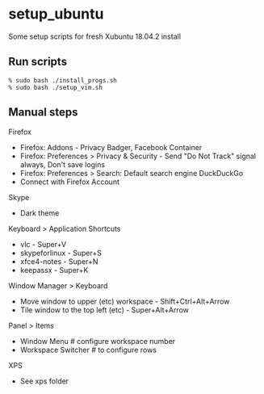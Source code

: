 # setup_ubuntu
Some setup scripts for fresh Xubuntu 18.04.2 install

## Run scripts

```shell
% sudo bash ./install_progs.sh
% sudo bash ./setup_vim.sh
```


## Manual steps
Firefox
* Firefox: Addons - Privacy Badger, Facebook Container
* Firefox: Preferences > Privacy & Security - Send "Do Not Track" signal always, Don't save logins
* Firefox: Preferences > Search: Default search engine DuckDuckGo
* Connect with Firefox Account

Skype
* Dark theme

Keyboard > Application Shortcuts
* vlc           - Super+V
* skypeforlinux - Super+S
* xfce4-notes   - Super+N
* keepassx      - Super+K

Window Manager > Keyboard
* Move window to upper (etc) workspace - Shift+Ctrl+Alt+Arrow
* Tile window to the top left (etc)    - Super+Alt+Arrow

Panel > Items
* Window Menu # configure workspace number
* Workspace Switcher # to configure rows

XPS
* See xps folder
